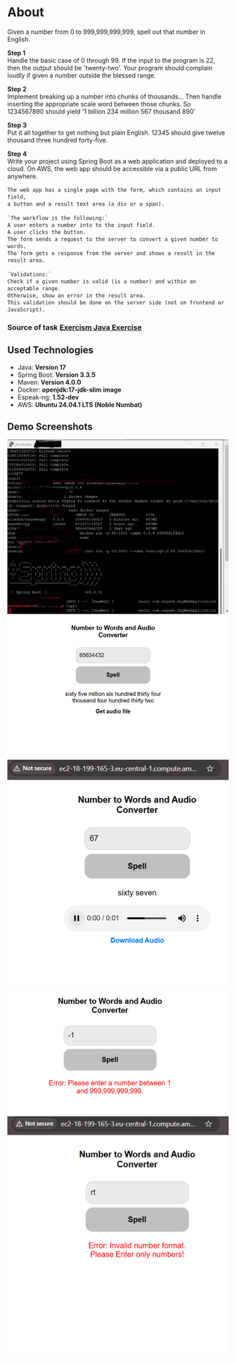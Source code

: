 # **About**<br>
Given a number from 0 to 999,999,999,999, spell out that number in English.

**Step 1**<br>
Handle the basic case of 0 through 99.
If the input to the program is 22, then the output should be 'twenty-two'.
Your program should complain loudly if given a number outside the blessed range. 

**Step 2**<br>
Implement breaking up a number into chunks of thousands... Then handle inserting the appropriate scale word between those chunks.
So 1234567890 should yield '1 billion 234 million 567 thousand 890'

**Step 3**<br>
Put it all together to get nothing but plain English. 12345 should give twelve thousand three hundred forty-five.

**Step 4**<br>
Write your project using Spring Boot as a web application and deployed to a cloud. On AWS, the web app should be accessible via a public URL from anywhere. 

```
The web app has a single page with the form, which contains an input field,
a button and a result text area (a div or a span).

`The workflow is the following:`
A user enters a number into to the input field.
A user clicks the button.
The form sends a request to the server to convert a given number to words.
The form gets a response from the server and shows a result in the result area.

`Validations:`
Check if a given number is valid (is a number) and within an acceptable range. 
Otherwise, show an error in the result area. 
This validation should be done on the server side (not on frontend or JavaScript).
```
### Source of task [Exercism Java Exercise](https://exercism.org/tracks/java/exercises/say)

## **Used Technologies**<br>
- Java: **Version 17**<br>
- Spring Boot: **Version 3.3.5**<br>
- Maven: **Version 4.0.0**<br>
- Docker: **openjdk:17-jdk-slim image**<br>
- Espeak-ng: **1.52-dev**<br>
- AWS: **Ubuntu 24.04.1 LTS (Noble Numbat)**<br>

## Demo Screenshots
![Screenshot Server](./static/images/server.png)
![Screenshot A Big Number Converted](./static/images/lastConvertedNum.png)
![Screenshot Another Converted Number](./static/images/convertedNum.png)
![Screenshot Negative Number Error](./static/images/negativeNumError.png)
![Screenshot Enter Only Numbers Error](./static/images/onlyNumError.png)

